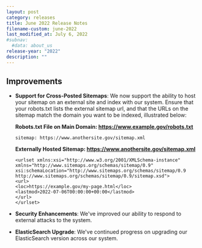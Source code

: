 ```yaml
---
layout: post
category: releases
title: June 2022 Release Notes
filename-custom: june-2022
last_modified_at: July 6, 2022
#subnav:
  #data: about_us
release-year: "2022"
description: ""
---
```

## Improvements

* **Support for Cross-Posted Sitemaps**: We now support the ability to host your sitemap on an external site and index with our system. Ensure that your robots.txt lists the external sitemap url, and that the URLs on the sitemap match the domain you want to be indexed, illustrated below:

    **Robots.txt File on Main Domain: https://www.example.gov/robots.txt**
    ```
    sitemap: https://www.anothersite.gov/sitemap.xml
    ```

    **Externally Hosted Sitemap: https://www.anothersite.gov/sitemap.xml**
    ```
    <urlset xmlns:xsi="http://www.w3.org/2001/XMLSchema-instance" xmlns="http://www.sitemaps.org/schemas/sitemap/0.9" xsi:schemaLocation="http://www.sitemaps.org/schemas/sitemap/0.9 http://www.sitemaps.org/schemas/sitemap/0.9/sitemap.xsd">
    <url>
    <loc>https://example.gov/my-page.html</loc>
    <lastmod>2022-07-06T00:00:00+00:00</lastmod>
    </url>
    </urlset>
    ``` 
* **Security Enhancements**: We've improved our ability to respond to external attacks to the system.
* **ElasticSearch Upgrade**: We've continued progress on upgrading our ElasticSearch version across our system.